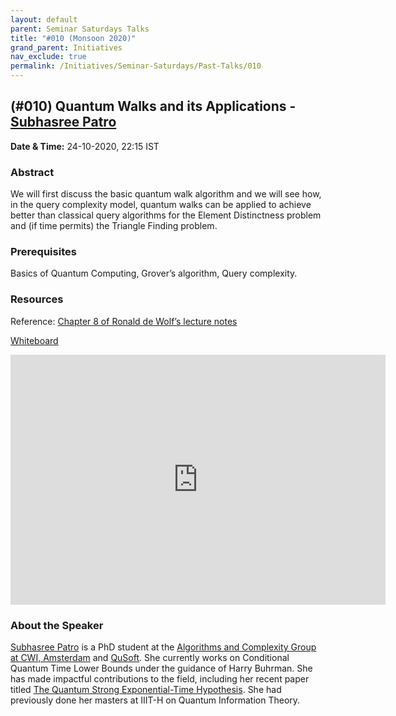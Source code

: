 ```yaml
---
layout: default
parent: Seminar Saturdays Talks
title: "#010 (Monsoon 2020)"
grand_parent: Initiatives
nav_exclude: true
permalink: /Initiatives/Seminar-Saturdays/Past-Talks/010
---
```


(#010) **Quantum Walks and its Applications** - [Subhasree Patro](https://www.qusoft.org/patro/)
----------------

**Date & Time:** 24-10-2020, 22:15 IST

### Abstract
We will first discuss the basic quantum walk algorithm and we will see how, in the query complexity model, quantum walks can be applied to achieve better than classical query algorithms for the Element Distinctness problem and (if time permits) the Triangle Finding problem.

### Prerequisites
Basics of Quantum Computing, Grover’s algorithm, Query complexity.

### Resources
Reference: [Chapter 8 of Ronald de Wolf’s lecture notes](https://homepages.cwi.nl/~rdewolf/qcnotes.pdf)

[Whiteboard](https://onedrive.live.com/view.aspx?resid=AF40D4840AF9F3D!140&authkey=!ABPa2npoEn95caQ)

<iframe width="600" height="400" src="https://www.youtube.com/embed/jE-luDw0yLY" frameborder="0" allow="accelerometer; autoplay; clipboard-write; encrypted-media; gyroscope; picture-in-picture" allowfullscreen></iframe>

### About the Speaker
[Subhasree Patro](https://www.qusoft.org/patro/) is a PhD student at the [Algorithms and Complexity Group at CWI, Amsterdam](https://www.cwi.nl/research/groups/algorithms-and-complexity) and [QuSoft](https://www.qusoft.org/). She currently works on Conditional Quantum Time Lower Bounds under the guidance of Harry Buhrman. She has made impactful contributions to the field, including her recent paper titled [The Quantum Strong Exponential-Time Hypothesis](https://arxiv.org/abs/1911.05686). She had previously done her masters at IIIT-H on Quantum Information Theory.

